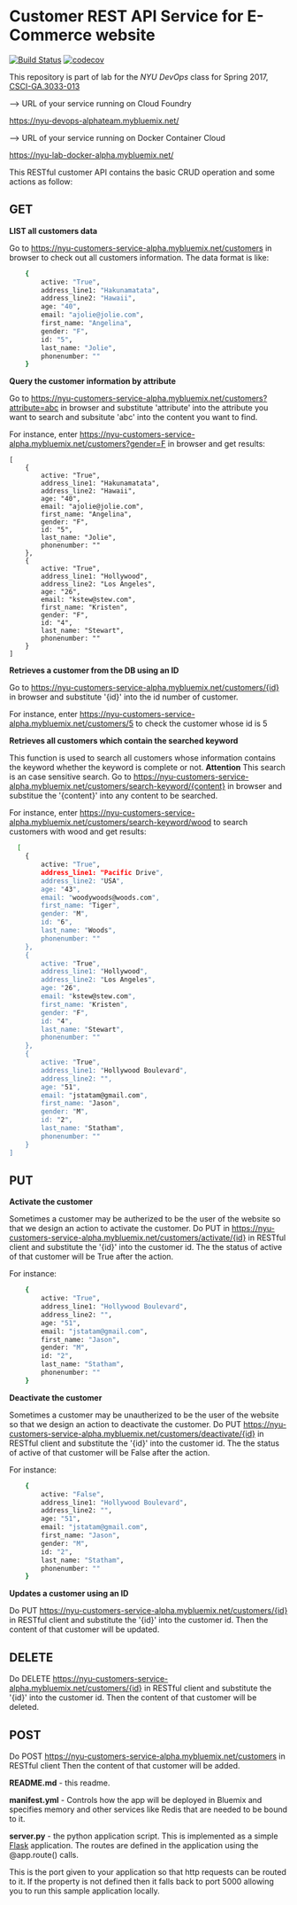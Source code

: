 # Customer REST API Service for E-Commerce website

[![Build Status](https://travis-ci.org/devops-alpha-s17/customers.svg?branch=master)](https://travis-ci.org/devops-alpha-s17/customers) [![codecov](https://codecov.io/gh/devops-alpha-s17/customers/branch/master/graph/badge.svg)](https://codecov.io/gh/devops-alpha-s17/customers)

This repository is part of lab for the *NYU DevOps* class for Spring 2017, [CSCI-GA.3033-013](http://cs.nyu.edu/courses/spring17/CSCI-GA.3033-013/)

--> URL of your service running on Cloud Foundry

https://nyu-devops-alphateam.mybluemix.net/

--> URL of your service running on Docker Container Cloud

https://nyu-lab-docker-alpha.mybluemix.net/

This RESTful customer API contains the basic CRUD operation and some actions as follow:

## GET

**LIST all customers data**

Go to https://nyu-customers-service-alpha.mybluemix.net/customers in browser to check out all customers information. The data format is like:

```bash
    {
        active: "True",
        address_line1: "Hakunamatata",
        address_line2: "Hawaii",
        age: "40",
        email: "ajolie@jolie.com",
        first_name: "Angelina",
        gender: "F",
        id: "5",
        last_name: "Jolie",
        phonenumber: ""
    }
```

**Query the customer information by attribute**

Go to https://nyu-customers-service-alpha.mybluemix.net/customers?attribute=abc in browser and substitute 'attribute' into the attribute you want to search and subsitute 'abc' into the content you want to find.

For instance, enter https://nyu-customers-service-alpha.mybluemix.net/customers?gender=F in browser and get results:

    [
        {
            active: "True",
            address_line1: "Hakunamatata",
            address_line2: "Hawaii",
            age: "40",
            email: "ajolie@jolie.com",
            first_name: "Angelina",
            gender: "F",
            id: "5",
            last_name: "Jolie",
            phonenumber: ""
        },
        {
            active: "True",
            address_line1: "Hollywood",
            address_line2: "Los Angeles",
            age: "26",
            email: "kstew@stew.com",
            first_name: "Kristen",
            gender: "F",
            id: "4",
            last_name: "Stewart",
            phonenumber: ""
        }
    ]

**Retrieves a customer from the DB using an ID**

Go to https://nyu-customers-service-alpha.mybluemix.net/customers/{id} in browser and substitute '{id}' into the id number of customer.

For instance, enter https://nyu-customers-service-alpha.mybluemix.net/customers/5 to check the customer whose id is 5

**Retrieves all customers which contain the searched keyword**

This function is used to search all customers whose information contains the keyword whether the keyword is complete or not.
**Attention** This search is an case sensitive search.
Go to https://nyu-customers-service-alpha.mybluemix.net/customers/search-keyword/{content} in browser and substitue the '{content}' into any content to be searched.

For instance, enter https://nyu-customers-service-alpha.mybluemix.net/customers/search-keyword/wood to search customers with wood and get results:

```bash
  [
    {
        active: "True",
        address_line1: "Pacific Drive",
        address_line2: "USA",
        age: "43",
        email: "woodywoods@woods.com",
        first_name: "Tiger",
        gender: "M",
        id: "6",
        last_name: "Woods",
        phonenumber: ""
    },
    {
        active: "True",
        address_line1: "Hollywood",
        address_line2: "Los Angeles",
        age: "26",
        email: "kstew@stew.com",
        first_name: "Kristen",
        gender: "F",
        id: "4",
        last_name: "Stewart",
        phonenumber: ""
    },
    {
        active: "True",
        address_line1: "Hollywood Boulevard",
        address_line2: "",
        age: "51",
        email: "jstatam@gmail.com",
        first_name: "Jason",
        gender: "M",
        id: "2",
        last_name: "Statham",
        phonenumber: ""
    }
]
```

## PUT

**Activate the customer**

Sometimes a customer may be autherized to be the user of the website so that we design an action to activate the customer.
Do PUT in https://nyu-customers-service-alpha.mybluemix.net/customers/activate/{id} in RESTful client and substitute the '{id}' into the customer id. The the status of active of that customer will be True after the action.

For instance:
```bash
    {
        active: "True",
        address_line1: "Hollywood Boulevard",
        address_line2: "",
        age: "51",
        email: "jstatam@gmail.com",
        first_name: "Jason",
        gender: "M",
        id: "2",
        last_name: "Statham",
        phonenumber: ""
    }
```

**Deactivate the customer**

Sometimes a customer may be unautherized to be the user of the website so that we design an action to deactivate the customer.
Do PUT  https://nyu-customers-service-alpha.mybluemix.net/customers/deactivate/{id} in RESTful client and substitute the '{id}' into the customer id. The the status of active of that customer will be False after the action.

For instance:
```bash
    {
        active: "False",
        address_line1: "Hollywood Boulevard",
        address_line2: "",
        age: "51",
        email: "jstatam@gmail.com",
        first_name: "Jason",
        gender: "M",
        id: "2",
        last_name: "Statham",
        phonenumber: ""
    }
```

**Updates a customer using an ID**

Do PUT  https://nyu-customers-service-alpha.mybluemix.net/customers/{id} in RESTful client and substitute the '{id}' into the customer id. Then the content of that customer will be updated.

## DELETE

Do DELETE https://nyu-customers-service-alpha.mybluemix.net/customers/{id} in RESTful client and substitute the '{id}' into the customer id. Then the content of that customer will be deleted.

## POST

Do POST https://nyu-customers-service-alpha.mybluemix.net/customers in RESTful client Then the content of that customer will be added.




**README.md** - this readme.

**manifest.yml** - Controls how the app will be deployed in Bluemix and specifies memory and other services like Redis that are needed to be bound to it.

**server.py** - the python application script. This is implemented as a simple [Flask](http://flask.pocoo.org/) application. The routes are defined in the application using the @app.route() calls.

This is the port given to your application so that http requests can be routed to it. If the property is not defined then it falls back to port 5000 allowing you to run this sample application locally.
